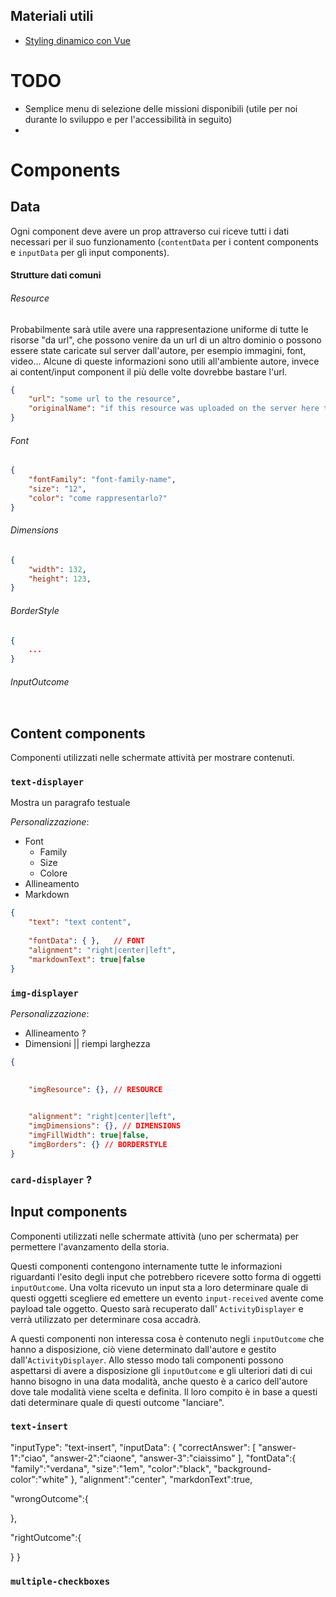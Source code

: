 ## Materiali utili

- [Styling dinamico con Vue](https://www.digitalocean.com/community/tutorials/vuejs-dynamic-styles)

# TODO
- Semplice menu di selezione delle missioni disponibili (utile per noi durante lo sviluppo e per l'accessibilità in seguito)
- 

# Components

## Data

Ogni component deve avere un prop attraverso cui riceve tutti i dati necessari per il suo funzionamento (`contentData` per i content components e `inputData` per gli input components).

#### Strutture dati comuni

###### Resource

Probabilmente sarà utile avere una rappresentazione uniforme di tutte le risorse "da url", che possono venire da un url di un altro dominio o possono essere state caricate sul server dall'autore, per esempio immagini, font, video... Alcune di queste informazioni sono utili all'ambiente autore, invece ai content/input component il più delle volte dovrebbe bastare l'url.

```json
{
    "url": "some url to the resource",
    "originalName": "if this resource was uploaded on the server here the original file name is stored (used by the author)"
}
```



###### Font

```json
{
    "fontFamily": "font-family-name",
    "size": "12",
    "color": "come rappresentarlo?"
}
```

###### Dimensions

```JSON
{
    "width": 132,
    "height": 123,
}
```

###### BorderStyle

```json
{
    ...
}
```

###### InputOutcome

```json

```



## Content components

Componenti utilizzati nelle schermate attività per mostrare contenuti.

### `text-displayer`

Mostra un paragrafo testuale

*Personalizzazione*:

- Font
  - Family
  - Size
  - Colore
- Allineamento 
- Markdown 



```json
{
    "text": "text content",
    
    "fontData": { },   // FONT 
    "alignment": "right|center|left",
    "markdownText": true|false
}
```



### `img-displayer`

*Personalizzazione*:

- Allineamento ?
- Dimensioni || riempi larghezza

```json
{
	

	"imgResource": {}, // RESOURCE
	

	"alignment": "right|center|left",
	"imgDimensions": {}, // DIMENSIONS
	"imgFillWidth": true|false,
    "imgBorders": {} // BORDERSTYLE
}
```



### `card-displayer` ?





## Input components

Componenti utilizzati nelle schermate attività (uno per schermata) per permettere l'avanzamento della storia.

Questi componenti contengono internamente tutte le informazioni riguardanti l'esito degli input che potrebbero ricevere sotto forma di oggetti `inputOutcome`. Una volta ricevuto un input sta a loro determinare quale di questi oggetti scegliere ed emettere un evento `input-received` avente come payload tale oggetto. Questo sarà recuperato dall' `ActivityDisplayer` e verrà utilizzato per determinare cosa accadrà.

A questi componenti non interessa cosa è contenuto negli `inputOutcome` che hanno a disposizione, ciò viene determinato dall'autore e gestito dall'`ActivityDisplayer`.  Allo stesso modo tali componenti possono aspettarsi di avere a disposizione gli `inputOutcome` e gli ulteriori dati di cui hanno bisogno in una data modalità, anche questo è a carico dell'autore dove tale modalità viene scelta e definita. Il loro compito è in base a questi dati determinare quale di questi outcome "lanciare".

### `text-insert`
"inputType": "text-insert",
"inputData": {
  "correctAnswer": [
      "answer-1":"ciao",
      "answer-2":"ciaone",
      "answer-3":"ciaissimo"
    ],
  "fontData":{
    "family":"verdana",
    "size":"1em",
    "color":"black",
    "background-color":"white"
  },
  "alignment":"center",
  "markdonText":true,

  "wrongOutcome":{

  },

  "rightOutcome":{

  }
}



### `multiple-checkboxes`










